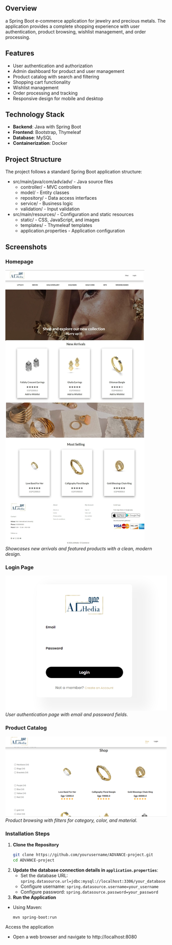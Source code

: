 
## Overview
 a Spring Boot e-commerce application for jewelry and precious metals. The application provides a complete shopping experience with user authentication, product browsing, wishlist management, and order processing.

## Features
- User authentication and authorization
- Admin dashboard for product and user management
- Product catalog with search and filtering
- Shopping cart functionality
- Wishlist management
- Order processing and tracking
- Responsive design for mobile and desktop

## Technology Stack
- **Backend**: Java with Spring Boot
- **Frontend**: Bootstrap, Thymeleaf
- **Database**: MySQL
- **Containerization**: Docker


## Project Structure
The project follows a standard Spring Boot application structure:
- src/main/java/com/adv/adv/ - Java source files
  - controller/ - MVC controllers
  - model/ - Entity classes
  - repository/ - Data access interfaces
  - service/ - Business logic
  - validation/ - Input validation
- src/main/resources/ - Configuration and static resources
  - static/ - CSS, JavaScript, and images
  - templates/ - Thymeleaf templates
  - application.properties - Application configuration
## Screenshots

### Homepage
![Homepage](adv/screenshots/home.jpeg)  
*Showcases new arrivals and featured products with a clean, modern design.*

### Login Page
![Login Page](adv/screenshots/login.jpeg)  
*User authentication page with email and password fields.*

### Product Catalog
![Product Catalog](adv/screenshots/shop.png)  
*Product browsing with filters for category, color, and material.*


### Installation Steps

1. **Clone the Repository**
   ```bash
   git clone https://github.com/yourusername/ADVANCE-project.git
   cd ADVANCE-project
   ```
2. **Update the database connection details in `application.properties`**:
   - Set the database URL: `spring.datasource.url=jdbc:mysql://localhost:3306/your_database`
   - Configure username: `spring.datasource.username=your_username`
   - Configure password: `spring.datasource.password=your_password`
3. **Run the Application**
- Using Maven:
  ```
  mvn spring-boot:run
  ```
Access the application

- Open a web browser and navigate to http://localhost:8080
